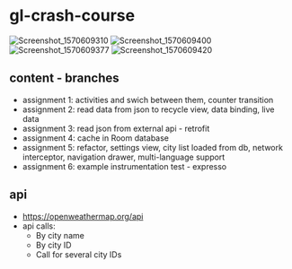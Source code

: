 # gl-crash-course

![Screenshot_1570609310](https://user-images.githubusercontent.com/16723040/66467531-ddd7c980-ea84-11e9-86bf-98c7d8be2ae4.jpg)
![Screenshot_1570609400](https://user-images.githubusercontent.com/16723040/66467574-f47e2080-ea84-11e9-92ab-629b6a4a9905.jpg)
![Screenshot_1570609377](https://user-images.githubusercontent.com/16723040/66467374-a5d08680-ea84-11e9-83c9-c600c9b5dcbf.jpg)
![Screenshot_1570609420](https://user-images.githubusercontent.com/16723040/66467619-03fd6980-ea85-11e9-907e-1bdeb4a640cb.jpg)

## content - branches
- assignment 1: activities and swich between them, counter transition
- assignment 2: read data from json to recycle view, data binding, live data
- assignment 3: read json from external api - retrofit
- assignment 4: cache in Room database
- assignment 5: refactor, settings view, city list loaded from db, network interceptor, navigation drawer, multi-language support
- assignment 6: example instrumentation test - expresso

## api

- https://openweathermap.org/api
- api calls:
  - By city name
  - By city ID
  - Call for several city IDs 
